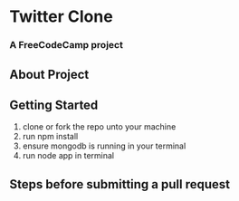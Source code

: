 # Twitter Clone

### A FreeCodeCamp project

## About Project

## Getting Started

1. clone or fork the repo unto your machine
2. run npm install
3. ensure mongodb is running in your terminal
4. run node app in terminal

## Steps before submitting a pull request
